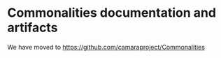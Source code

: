 # Commonalities documentation and artifacts
We have moved to https://github.com/camaraproject/Commonalities
